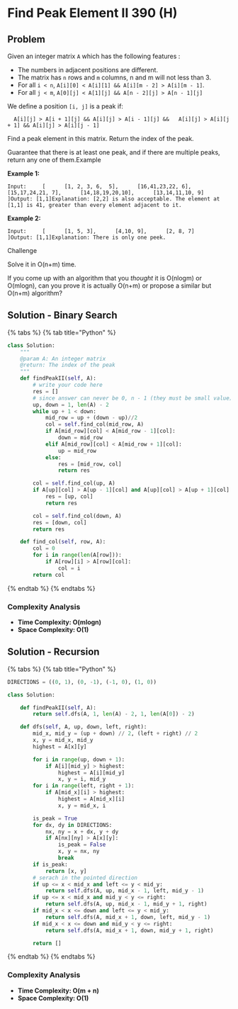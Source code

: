 # Find Peak Element II 390 (H)

## Problem

Given an integer matrix `A` which has the following features :

* The numbers in adjacent positions are different.
* The matrix has `n` rows and `m` columns, n and m will not less than 3.
* For all `i < n`, `A[i][0] < A[i][1] && A[i][m - 2] > A[i][m - 1]`.
* For all `j < m`, `A[0][j] < A[1][j] && A[n - 2][j] > A[n - 1][j]`

We define a position `[i, j]` is a peak if:

```
  A[i][j] > A[i + 1][j] && A[i][j] > A[i - 1][j] &&   A[i][j] > A[i][j + 1] && A[i][j] > A[i][j - 1]
```

Find a peak element in this matrix. Return the index of the peak.

Guarantee that there is at least one peak, and if there are multiple peaks, return any one of them.Example

**Example 1:**

```
Input:     [      [1, 2, 3, 6,  5],      [16,41,23,22, 6],      [15,17,24,21, 7],      [14,18,19,20,10],      [13,14,11,10, 9]    ]Output: [1,1]Explanation: [2,2] is also acceptable. The element at [1,1] is 41, greater than every element adjacent to it.
```

**Example 2:**

```
Input:     [      [1, 5, 3],      [4,10, 9],      [2, 8, 7]    ]Output: [1,1]Explanation: There is only one peek.
```

Challenge

Solve it in O(n+m) time.

If you come up with an algorithm that you _thought_ it is O(nlogm) or O(mlogn), can you prove it is actually O(n+m) or propose a similar but O(n+m) algorithm?

## Solution - Binary Search

{% tabs %}
{% tab title="Python" %}
```python
class Solution:
    """
    @param A: An integer matrix
    @return: The index of the peak
    """
    def findPeakII(self, A):
        # write your code here
        res = []
        # since answer can never be 0, n - 1 (they must be small value)
        up, down = 1, len(A) - 2
        while up + 1 < down:
            mid_row = up + (down - up)//2
            col = self.find_col(mid_row, A)
            if A[mid_row][col] < A[mid_row - 1][col]:
                down = mid_row
            elif A[mid_row][col] < A[mid_row + 1][col]:
                up = mid_row
            else:
                res = [mid_row, col]
                return res

        col = self.find_col(up, A)
        if A[up][col] > A[up - 1][col] and A[up][col] > A[up + 1][col]:
            res = [up, col]
            return res

        col = self.find_col(down, A)
        res = [down, col]
        return res

    def find_col(self, row, A):
        col = 0
        for i in range(len(A[row])):
            if A[row][i] > A[row][col]:
                col = i
        return col            
```
{% endtab %}
{% endtabs %}

### Complexity Analysis

* **Time Complexity: O(mlogn)**
* **Space Complexity: O(1)**



## Solution - Recursion

{% tabs %}
{% tab title="Python" %}
```python
DIRECTIONS = ((0, 1), (0, -1), (-1, 0), (1, 0))

class Solution:

    def findPeakII(self, A):
        return self.dfs(A, 1, len(A) - 2, 1, len(A[0]) - 2)

    def dfs(self, A, up, down, left, right):
        mid_x, mid_y = (up + down) // 2, (left + right) // 2
        x, y = mid_x, mid_y
        highest = A[x][y]

        for i in range(up, down + 1):
            if A[i][mid_y] > highest:
                highest = A[i][mid_y]
                x, y = i, mid_y
        for i in range(left, right + 1):
            if A[mid_x][i] > highest:
                highest = A[mid_x][i]
                x, y = mid_x, i

        is_peak = True
        for dx, dy in DIRECTIONS:
            nx, ny = x + dx, y + dy
            if A[nx][ny] > A[x][y]:
                is_peak = False
                x, y = nx, ny
                break
        if is_peak:
            return [x, y]
        # serach in the pointed direction
        if up <= x < mid_x and left <= y < mid_y:
            return self.dfs(A, up, mid_x - 1, left, mid_y - 1)
        if up <= x < mid_x and mid_y < y <= right:
            return self.dfs(A, up, mid_x - 1, mid_y + 1, right)
        if mid_x < x <= down and left <= y < mid_y:
            return self.dfs(A, mid_x + 1, down, left, mid_y - 1)
        if mid_x < x <= down and mid_y < y <= right:
            return self.dfs(A, mid_x + 1, down, mid_y + 1, right)

        return []
```
{% endtab %}
{% endtabs %}

### Complexity Analysis

* **Time Complexity: O(m + n)**&#x20;
* **Space Complexity: O(1)**
